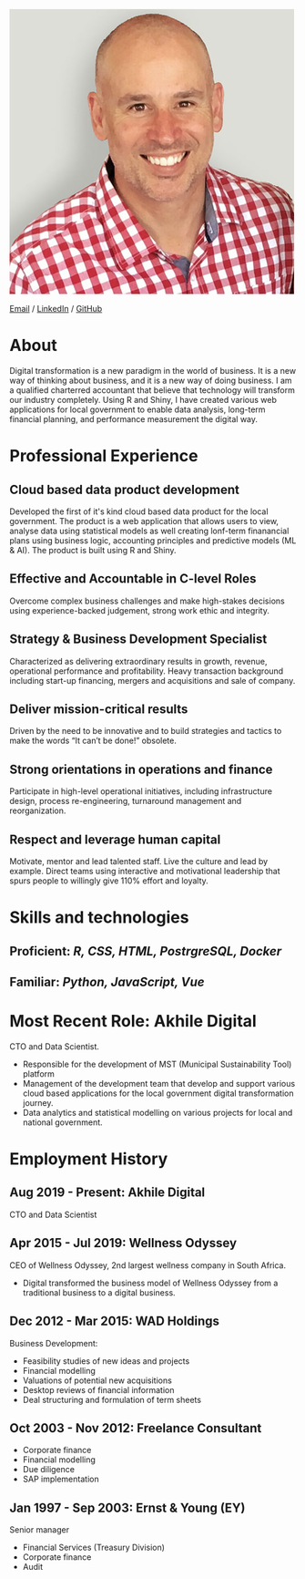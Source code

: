 ![DG Immage](images/profilePic.jpg)

[Email](mailto:dawiegr@gmail.com) / [LinkedIn](https://www.linkedin.com/in/dawie-griesel/) / [GitHub](https://github.com/dawiegriesel/) 

# About
Digital transformation is a new paradigm in the world of business. It is a new way of thinking about business, and it is a new way of doing business. I am a qualified charterred accountant that believe that technology will transform our industry completely. Using R and Shiny, I have created various web applications for local government to enable data analysis, long-term financial planning, and performance measurement the digital way. 
# Professional Experience
## Cloud based data product development
Developed the first of it's kind cloud based data product for the local government. The product is a web application that allows users to view, analyse data using statistical models as well creating lonf-term finanancial plans using business logic, accounting principles and predictive models (ML & AI). The product is built using R and Shiny.
## Effective and Accountable in C-level Roles
Overcome complex business challenges and make high-stakes decisions using experience-backed judgement, strong work ethic and integrity.
## Strategy & Business Development Specialist
Characterized as delivering extraordinary results in growth, revenue, operational performance and profitability. Heavy transaction background including start-up financing, mergers and acquisitions and sale of company.
## Deliver mission-critical results
Driven by the need to be innovative and to build strategies and tactics to make the words “It can’t be done!” obsolete.
## Strong orientations in operations and finance
Participate in high-level operational initiatives, including infrastructure design, process re-engineering, turnaround management and reorganization.
## Respect and leverage human capital
Motivate, mentor and lead talented staff. Live the culture and lead by example. Direct teams using interactive and motivational leadership that spurs people to willingly give 110% effort and loyalty.

# Skills and technologies
## Proficient: _R, CSS, HTML, PostrgreSQL, Docker_
## Familiar: _Python, JavaScript, Vue_

# Most Recent Role: Akhile Digital
CTO and Data Scientist. 
* Responsible for the development of MST (Municipal Sustainability Tool) platform
* Management of the development team that develop and support various cloud based applications for the local government digital transformation journey.
* Data analytics and statistical modelling on various projects for local and national government.

# Employment History
## Aug 2019 - Present: Akhile Digital
CTO and Data Scientist
## Apr 2015 - Jul 2019: Wellness Odyssey
CEO of Wellness Odyssey, 2nd largest wellness company in South Africa.
* Digital transformed the business model of Wellness Odyssey from a traditional business to a digital business.

## Dec 2012 - Mar 2015: WAD Holdings
Business Development:  	
* Feasibility studies of new ideas and projects 
* Financial modelling 
* Valuations of potential new acquisitions  
* Desktop reviews of financial information 
* Deal structuring and formulation of term sheets

## Oct 2003 - Nov 2012: Freelance Consultant
* Corporate finance
* Financial modelling
* Due diligence
* SAP implementation

## Jan 1997 - Sep 2003: Ernst & Young (EY)
Senior manager
* Financial Services (Treasury Division)
* Corporate finance
* Audit

